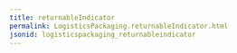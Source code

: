 ```yaml
---
title: returnableIndicator
permalink: LogisticsPackaging.returnableIndicator.html
jsonid: logisticspackaging_returnableindicator
---
```

